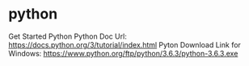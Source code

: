 # python
Get Started Python
Python Doc Url: https://docs.python.org/3/tutorial/index.html
Pyton Download Link for Windows: https://www.python.org/ftp/python/3.6.3/python-3.6.3.exe